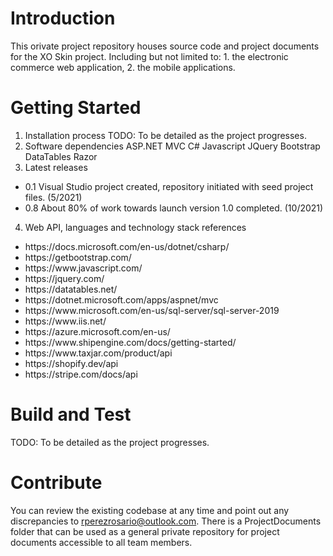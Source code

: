 # Introduction 
This orivate project repository houses source code and project documents for the XO Skin project. 
Including but not limited to: 1. the electronic commerce web application, 2. the mobile applications.
# Getting Started
1.	Installation process
TODO: To be detailed as the project progresses.
2.	Software dependencies
ASP.NET MVC
C#
Javascript
JQuery
Bootstrap
DataTables
Razor
3.	Latest releases
<ul>
<li>0.1 Visual Studio project created, repository initiated with seed project files. (5/2021)</li>
<li>0.8 About 80% of work towards launch version 1.0 completed. (10/2021)</li>
</ul>

4.	Web API, languages and technology stack references
<ul>
<li>https://docs.microsoft.com/en-us/dotnet/csharp/</li>
<li>https://getbootstrap.com/</li>
<li>https://www.javascript.com/</li>
<li>https://jquery.com/</li>
<li>https://datatables.net/</li>
<li>https://dotnet.microsoft.com/apps/aspnet/mvc</li>
<li>https://www.microsoft.com/en-us/sql-server/sql-server-2019</li>
<li>https://www.iis.net/</li>
<li>https://azure.microsoft.com/en-us/</li>
<li>https://www.shipengine.com/docs/getting-started/</li>
<li>https://www.taxjar.com/product/api</li>
<li>https://shopify.dev/api</li>
<li>https://stripe.com/docs/api</li>
</ul>

# Build and Test
TODO: To be detailed as the project progresses. 
# Contribute
You can review the existing codebase at any time and point out any discrepancies to rperezrosario@outlook.com.
There is a ProjectDocuments folder that can be used as a general private repository for project documents accessible to all team members.